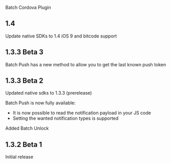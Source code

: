 Batch Cordova Plugin

1.4
----
Update native SDKs to 1.4
iOS 9 and bitcode support

1.3.3 Beta 3
------------
Batch Push has a new method to allow you to get the last known push token

1.3.3 Beta 2
------------
Updated native sdks to 1.3.3 (prerelease)  

Batch Push is now fully available: 
 - It is now possible to read the notification payload in your JS code
 - Setting the wanted notification types is supported

Added Batch Unlock

1.3.2 Beta 1
------------

Initial release

